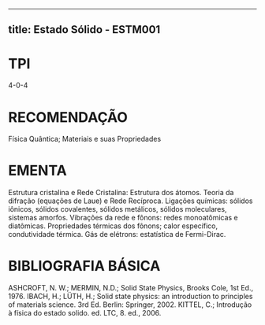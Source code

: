 
---
title: Estado Sólido - ESTM001 
---

# TPI

4-0-4

# RECOMENDAÇÃO

Física Quântica; Materiais e suas Propriedades

# EMENTA

Estrutura cristalina e Rede Cristalina: Estrutura dos átomos. Teoria da difração (equações de Laue) e Rede Recíproca. Ligações químicas: sólidos iônicos, sólidos covalentes, sólidos metálicos, sólidos moleculares, sistemas amorfos. Vibrações da rede e fônons: redes monoatômicas e diatômicas. Propriedades térmicas dos fônons; calor específico, condutividade térmica. Gás de elétrons: estatística de Fermi-Dirac.

# BIBLIOGRAFIA BÁSICA

ASHCROFT, N. W.; MERMIN, N.D.; Solid State Physics, Brooks Cole, 1st Ed., 1976.
IBACH, H.; LÜTH, H.; Solid state physics: an introduction to principles of materials science. 3rd Ed. Berlin: Springer, 2002.
KITTEL, C.; Introdução à física do estado solido. ed. LTC, 8. ed., 2006.
        